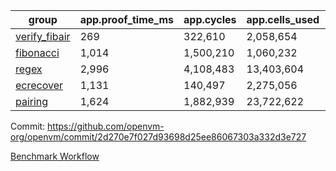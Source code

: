 | group | app.proof_time_ms | app.cycles | app.cells_used | leaf.proof_time_ms | leaf.cycles | leaf.cells_used |
| -- | -- | -- | -- | -- | -- | -- |
| [verify_fibair](https://github.com/openvm-org/openvm/blob/benchmark-results/benchmarks/verify_fibair-2d270e7f027d93698d25ee86067303a332d3e727.md) | 269 |  322,610 |  2,058,654 |- | - | - |
| [fibonacci](https://github.com/openvm-org/openvm/blob/benchmark-results/benchmarks/fibonacci-2d270e7f027d93698d25ee86067303a332d3e727.md) | 1,014 |  1,500,210 |  1,060,232 | 1,049 |  1,248,020 |  6,727,266 |
| [regex](https://github.com/openvm-org/openvm/blob/benchmark-results/benchmarks/regex-2d270e7f027d93698d25ee86067303a332d3e727.md) | 2,996 |  4,108,483 |  13,403,604 | 4,137 |  3,326,561 |  29,597,698 |
| [ecrecover](https://github.com/openvm-org/openvm/blob/benchmark-results/benchmarks/ecrecover-2d270e7f027d93698d25ee86067303a332d3e727.md) | 1,131 |  140,497 |  2,275,056 | 4,085 |  2,934,905 |  29,404,728 |
| [pairing](https://github.com/openvm-org/openvm/blob/benchmark-results/benchmarks/pairing-2d270e7f027d93698d25ee86067303a332d3e727.md) | 1,624 |  1,882,939 |  23,722,622 | 1,719 |  2,010,460 |  16,451,316 |


Commit: https://github.com/openvm-org/openvm/commit/2d270e7f027d93698d25ee86067303a332d3e727

[Benchmark Workflow](https://github.com/openvm-org/openvm/actions/runs/17270353864)
